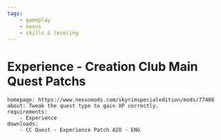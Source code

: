 ```yaml
---
tags:
    - gameplay
    - nexus
    - skills & leveling
---
```


# Experience - Creation Club Main Quest Patchs

```project_info
homepage: https://www.nexusmods.com/skyrimspecialedition/mods/77408
about: Tweak the quest type to gain XP correctly.
requirements:
    - Experience
downloads:
    - CC Quest - Experience Patch AIO - ENG
```
